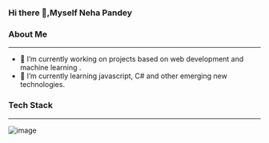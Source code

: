 ### Hi there 👋,Myself Neha Pandey


### About Me
-------------------------------------------------------------------------------------------

- 🔭 I’m currently working on projects based on web development and machine learning .
- 🌱 I’m currently learning javascript, C# and other emerging new technologies.

### Tech Stack
----------------------------------------------------------------

![image](https://user-images.githubusercontent.com/76216532/212354632-b2ebe7a4-9482-46c0-b4de-dd5d229827be.png)
